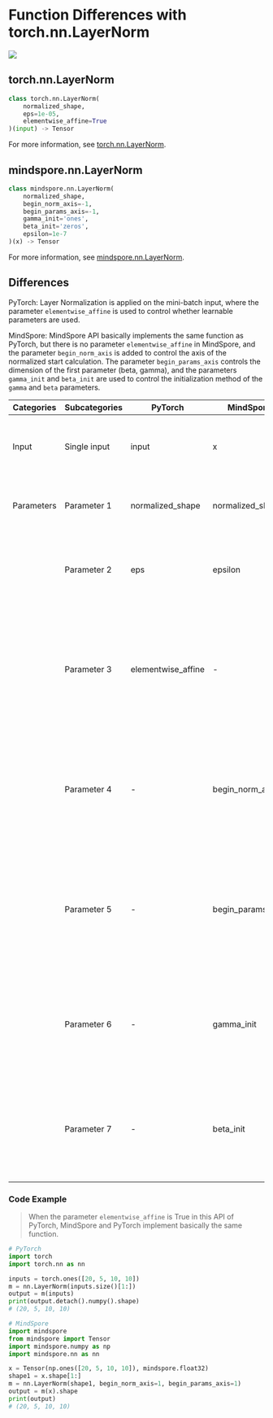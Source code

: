 # Function Differences with torch.nn.LayerNorm

<a href="https://gitee.com/mindspore/docs/blob/master/docs/mindspore/source_en/note/api_mapping/pytorch_diff/LayerNorm.md" target="_blank"><img src="https://mindspore-website.obs.cn-north-4.myhuaweicloud.com/website-images/master/resource/_static/logo_source_en.png"></a>

## torch.nn.LayerNorm

```python
class torch.nn.LayerNorm(
    normalized_shape,
    eps=1e-05,
    elementwise_affine=True
)(input) -> Tensor
```

For more information, see [torch.nn.LayerNorm](https://pytorch.org/docs/1.8.1/generated/torch.nn.LayerNorm.html).

## mindspore.nn.LayerNorm

```python
class mindspore.nn.LayerNorm(
    normalized_shape,
    begin_norm_axis=-1,
    begin_params_axis=-1,
    gamma_init='ones',
    beta_init='zeros',
    epsilon=1e-7
)(x) -> Tensor
```

For more information, see [mindspore.nn.LayerNorm](https://mindspore.cn/docs/en/master/api_python/nn/mindspore.nn.LayerNorm.html).

## Differences

PyTorch: Layer Normalization is applied on the mini-batch input, where the parameter `elementwise_affine` is used to control whether learnable parameters are used.

MindSpore: MindSpore API basically implements the same function as PyTorch, but there is no parameter `elementwise_affine` in MindSpore, and the parameter `begin_norm_axis` is added to control the axis of the normalized start calculation. The parameter `begin_params_axis` controls the dimension of the first parameter (beta, gamma), and the parameters `gamma_init` and `beta_init` are used to control the initialization method of the `gamma` and `beta` parameters.

| Categories | Subcategories |PyTorch | MindSpore | Difference |
| ---- | ----- | ------- | --------- | ------------- |
| Input | Single input | input | x | Interface input, same function, different parameter names|
|Parameters | Parameter 1 | normalized_shape | normalized_shape |Same function, same parameter name |
| | Parameter 2 | eps | epsilon | Same function, different parameter names, different default values |
| | Parameter 3 | elementwise_affine | - | This parameter is used in PyTorch to control whether the learnable parameters are used. MindSpore does not have this parameter|
| | Parameter 4 | - | begin_norm_axis | This parameter in MindSpore controls the axis on which the normalization begins. PyTorch does not have this parameter|
| | Parameter 5 | - | begin_params_axis | This parameter in MindSpore controls the dimensionality of the first parameter (beta, gamma). PyTorch does not have this parameter |
| | Parameter 6 | - | gamma_init | This parameter in MindSpore controls how the `γ` parameter is initialized. PyTorch does not have this parameter|
| | Parameter 7 | - | beta_init | This parameter in MindSpore controls how the `β` parameter is initialized. PyTorch does not have this parameter |

### Code Example

> When the parameter `elementwise_affine` is True in this API of PyTorch, MindSpore and PyTorch implement basically the same function.

```python
# PyTorch
import torch
import torch.nn as nn

inputs = torch.ones([20, 5, 10, 10])
m = nn.LayerNorm(inputs.size()[1:])
output = m(inputs)
print(output.detach().numpy().shape)
# (20, 5, 10, 10)

# MindSpore
import mindspore
from mindspore import Tensor
import mindspore.numpy as np
import mindspore.nn as nn

x = Tensor(np.ones([20, 5, 10, 10]), mindspore.float32)
shape1 = x.shape[1:]
m = nn.LayerNorm(shape1, begin_norm_axis=1, begin_params_axis=1)
output = m(x).shape
print(output)
# (20, 5, 10, 10)
```
